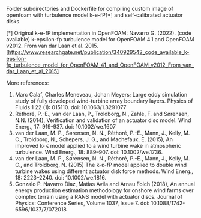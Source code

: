 Folder subdirectories and Dockerfile for compiling custom image of openfoam with turbulence model k-e-fP[*] and self-calibrated actuator disks.

[*] Original k-e-fP implementation in OpenFOAM: 
    Navarro G. (2022). (code available) k-epsilon-fp turbulence model for OpenFOAM 4.1 and OpenFOAM v2012. From van dar Laan et al. 2015. [https://www.researchgate.net/publication/340929542_code_available_k-epsilon-fp_turbulence_model_for_OpenFOAM_41_and_OpenFOAM_v2012_From_van_dar_Laan_et_al_2015]

More references:
1) Marc Calaf, Charles Meneveau, Johan Meyers; Large eddy simulation study of fully developed wind-turbine array boundary layers. Physics of Fluids 1 22 (1): 015110. doi: 10.1063/1.3291077
2) Réthoré, P.-E., van der Laan, P., Troldborg, N., Zahle, F. and Sørensen, N.N. (2014), Verification and validation of an actuator disc model. Wind Energ., 17: 919-937. doi: 10.1002/we.1607
3) van der Laan, M. P., Sørensen, N. N., Réthoré, P.-E., Mann, J.,  Kelly, M. C., Troldborg, N., Schepers, J. G., and Machefaux, E. (2015), An improved k- ϵ model applied to a wind turbine wake in atmospheric turbulence. Wind Energ., 18: 889–907. doi: 10.1002/we.1736.
4) van der Laan, M. P., Sørensen, N. N., Réthoré, P.-E., Mann, J., Kelly, M. C., and Troldborg, N. (2015) The k-ε-fP model applied to double wind turbine wakes using different actuator disk force methods. Wind Energ., 18: 2223–2240. doi: 10.1002/we.1816.
5) Gonzalo P. Navarro Diaz, Matias Avila and Arnau Folch (2018), An annual energy production estimation methodology for onshore wind farms over complex terrain using a RANS model with actuator discs. Journal of Physics: Conference Series, Volume 1037, Issue 7. doi: 10.1088/1742-6596/1037/7/072018
